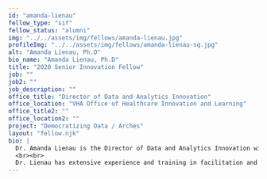```yaml
---
id: "amanda-lienau"
fellow_type: "sif"
fellow_status: "alumni"
img: "../../assets/img/fellows/amanda-lienau.jpg"
profileImg: "../../assets/img/fellows/amanda-lienau-sq.jpg"
alt: "Amanda Lienau, Ph.D"
bio_name: "Amanda Lienau, Ph.D"
title: "2020 Senior Innovation Fellow"
job: ""
job2: ""
job_description: ""
office_title: "Director of Data and Analytics Innovation"
office_location: "VHA Office of Healthcare Innovation and Learning"
office_title2: ""
office_location2: ""
project: "Democratizing Data / Arches"
layout: "fellow.njk"
bio: |
  Dr. Amanda Lienau is the Director of Data and Analytics Innovation with the VHA Innovation Ecosystem. She has led dozens of small-scale and large-scale innovation initiatives with a primary focus on increasing meaningful use of information to increase access to care, improve equitable outcomes, and improve quality of life. Prior to this, she was the Senior Innovation Fellow working on a project to democratize data and the Innovation Specialist at the VA St. Louis Health Care System. She has also held leadership roles in implementing programs for prevention, integrative and complementary care, and health behavior change at VA.
  <br><br>
  Dr. Lienau has extensive experience and training in facilitation and advancing learning in adults. She holds a Ph.D. in Counseling Psychology from The Ohio State University.
---
```

